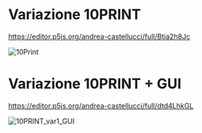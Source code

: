 # Variazione 10PRINT

https://editor.p5js.org/andrea-castellucci/full/Btia2h8Jc

![10Print](https://user-images.githubusercontent.com/75098849/117973637-ec572880-b32c-11eb-9573-6a4cbb62eb21.jpg)

# Variazione 10PRINT + GUI

https://editor.p5js.org/andrea-castellucci/full/dtd4LhkGL

![10PRINT_var1_GUI](https://user-images.githubusercontent.com/75098849/118009655-87142f00-b34e-11eb-88b7-394e7fdcc7ea.jpg)
